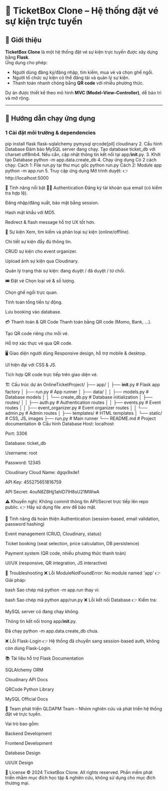 # 🎫 **TicketBox Clone – Hệ thống đặt vé sự kiện trực tuyến**

## 📖 **Giới thiệu**
**TicketBox Clone** là một hệ thống đặt vé sự kiện trực tuyến được xây dựng bằng **Flask**.  
Ứng dụng cho phép:

- Người dùng đăng ký/đăng nhập, tìm kiếm, mua vé và chọn ghế ngồi.  
- Người tổ chức sự kiện có thể đăng tải và quản lý sự kiện.  
- Thanh toán nhanh chóng bằng **QR code** với nhiều phương thức.  

Dự án được thiết kế theo mô hình **MVC (Model–View–Controller)**, dễ bảo trì và mở rộng.  

---

## 🚀 **Hướng dẫn chạy ứng dụng**

### 1 **Cài đặt môi trường & dependencies**
pip install flask flask-sqlalchemy pymysql qrcode[pil] cloudinary
2. Cấu hình Database
Đảm bảo MySQL server đang chạy.
Tạo database ticket_db với charset utf8mb4.
Nếu cần, cập nhật thông tin kết nối tại app/__init__.py.
3. Khởi tạo Database
python -m app.data.create_db
4. Chạy ứng dụng
Có 2 cách chạy:
Cách 1: File run.py tại thư mục gốc
python run.py
Cách 2: Module app
python -m app.run
5. Truy cập ứng dụng
Mở trình duyệt: 👉 http://localhost:5000

🔐 Tính năng nổi bật
🧑‍💻 Authentication
Đăng ký tài khoản qua email (có kiểm tra hợp lệ).

Đăng nhập/đăng xuất, bảo mật bằng session.

Hash mật khẩu với MD5.

Redirect & flash message hỗ trợ UX tốt hơn.

🎉 Sự kiện
Xem, tìm kiếm và phân loại sự kiện (online/offline).

Chi tiết sự kiện đầy đủ thông tin.

CRUD sự kiện cho event organizer.

Upload ảnh sự kiện qua Cloudinary.

Quản lý trạng thái sự kiện: đang duyệt / đã duyệt / từ chối.

🎟️ Đặt vé
Chọn loại vé & số lượng.

Chọn ghế ngồi trực quan.

Tính toán tổng tiền tự động.

Lưu booking vào database.

💳 Thanh toán & QR Code
Thanh toán bằng QR code (Momo, Bank, …).

Tạo QR code riêng cho mỗi vé.

Hỗ trợ xác thực vé qua QR code.

🖥️ Giao diện người dùng
Responsive design, hỗ trợ mobile & desktop.

UI hiện đại với CSS & JS.

Tích hợp QR code trực tiếp trên giao diện vé.

🏗️ Cấu trúc dự án
OnlineTicketProject/
├── app/
│   ├── __init__.py             # Flask app factory
│   ├── run.py                  # App runner
│   ├── data/
│   │   ├── models.py           # Database models
│   │   └── create_db.py        # Database initialization
│   ├── routes/
│   │   ├── auth.py             # Authentication routes
│   │   ├── events.py           # Event routes
│   │   ├── event_organizer.py  # Event organizer routes
│   │   └── admin.py            # Admin routes
│   ├── templates/              # HTML templates
│   └── static/                 # CSS, JS, images
├── run.py                      # Main runner
└── README.md                   # Project documentation
⚙️ Cấu hình
Database
Host: localhost

Port: 3306

Database: ticket_db

Username: root

Password: 12345

Cloudinary
Cloud Name: dgqx9xde1

API Key: 455275651816759

API Secret: 4ouN8Z8Hjj1ahlD7lH8sU21MWwA

⚠️ Khuyến nghị: Không commit thông tin API/Secret trực tiếp lên repo public.
👉 Hãy sử dụng file .env để bảo mật.

🎯 Tính năng đã hoàn thiện
Authentication (session-based, email validation, password hashing)

Event management (CRUD, Cloudinary, status)

Ticket booking (seat selection, price calculation, DB persistence)

Payment system (QR code, nhiều phương thức thanh toán)

UI/UX (responsive, QR integration, JS interactive)

🐞 Troubleshooting
❌ Lỗi ModuleNotFoundError: No module named 'app'
👉 Giải pháp:

bash
Sao chép mã
python -m app.run
thay vì:

bash
Sao chép mã
python app/run.py
❌ Lỗi kết nối Database
👉 Kiểm tra:

MySQL server có đang chạy không.

Thông tin kết nối trong app/__init__.py.

Đã chạy python -m app.data.create_db chưa.

❌ Lỗi Flask-Login
👉 Hệ thống đã chuyển sang session-based auth, không còn dùng Flask-Login.

📚 Tài liệu hỗ trợ
Flask Documentation

SQLAlchemy ORM

Cloudinary API Docs

QRCode Python Library

MySQL Official Docs

👥 Team phát triển
QLDAPM Team – Nhóm nghiên cứu và phát triển hệ thống đặt vé trực tuyến.

Vai trò bao gồm:

Backend Development

Frontend Development

Database Design

UI/UX Design

📄 License
© 2024 TicketBox Clone. All rights reserved.
Phần mềm phát triển nhằm mục đích học tập & nghiên cứu, không sử dụng cho mục đích thương mại.
